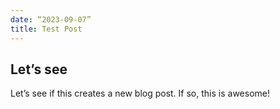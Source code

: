 ```yaml
---
date: “2023-09-07”
title: Test Post
---
```


## Let’s see
Let’s see if this creates a new blog post. If so, this is awesome!